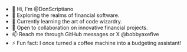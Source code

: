 - 👋 Hi, I'm @DonScriptiano
- 👀 Exploring the realms of financial software.
- 🌱 Currently learning the art of code wizardry.
- 💞️ Open to collaboration on innovative financial projects.
- 📫 Reach me through GitHub messages or X @bobbyaxefive
- ⚡ Fun fact: I once turned a coffee machine into a budgeting assistant!
